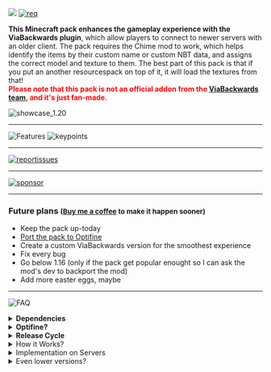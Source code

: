 ![ ](https://www.bisecthosting.com/images/CF/ViaBackwards_Plus/BH_VBP_Header.webp)
<a href="https://modrinth.com/mod/chime" target="_blank">
![req](https://www.bisecthosting.com/images/CF/ViaBackwards_Plus/BH_VBP_Requirements.webp)
</a>

  <p><strong>This Minecraft pack enhances the gameplay experience with the ViaBackwards plugin</strong>, which allow players to connect to newer servers with an older client. The pack requires the Chime mod to work, which helps identify the items by their custom name or custom NBT data, and assigns the correct model and texture to them. The best part of this pack is that if you put an another resourcespack on top of it, it will load the textures from that!<br><strong><span style="color: red;">Please note that this pack is not an official addon from the <a href="https://github.com/ViaVersion/ViaBackwards/graphs/contributors" target="_blank">ViaBackwards team</a>, and it's just fan-made.</span></strong></p>

![showcase_1.20](https://www.bisecthosting.com/images/CF/ViaBackwards_Plus/BH_VBP_Showcase%20.webp)

---

  ![Features](https://www.bisecthosting.com/images/CF/ViaBackwards_Plus/BH_VBP_Features.webp)
  ![keypoints](https://www.bisecthosting.com/images/CF/ViaBackwards_Plus/BH_VBP_KeyPoints.webp)

---

<a href="https://github.com/ViaVersionAddons/ViaBackwards-Plus/issues" target="_blank">
  
![reportissues](https://www.bisecthosting.com/images/CF/ViaBackwards_Plus/BH_VBP_ReportIssues.webp)

</a>

---

<a href="https://bisecthosting.com/bangetto" target="_blank">
  
![sponsor](https://www.bisecthosting.com/images/CF/ViaBackwards_Plus/BH_VBP_PromoCard.webp)

</a>

<hr>

<h3>Future plans <small>(<a href="https://ko-fi.com/bangetto" blank="_blank">Buy me a coffee</a> to make it happen sooner)</small></h3>
<ul>
  <li>Keep the pack up-today</li>
  <li><a href="https://github.com/ViaVersionAddons/ViaBackwards-Plus/issues/3" target="_blank">Port the pack to Optifine</a></li>
  <li>Create a custom ViaBackwards version for the smoothest experience</li>
  <li> Fix every bug</li>
  <li>Go below 1.16 (only if the pack get popular enought so I can ask the mod's dev to backport the mod)</li>
  <li>Add more easter eggs, maybe</li>
</ul>

---



![FAQ](https://www.bisecthosting.com/images/CF/ViaBackwards_Plus/BH_VBP_FAQ.webp)

<details>
<summary><b>Dependencies</b></summary>

**Chime**: The main priority of this project, the structure of the project is build upon Chime. It helps backporting the items in a fast and efficient way.

Optifine CIT: This is a work in progress more detailed in the next section, but it does the same thing, just  the implementation of it is a bit slower.

Respackopts: Used to fix the Minecraft logo in the main menu for 1.20-1.20.1, after it it done trough the overlay_pack feature. It is planned to use the capabilities of the mod more.


</details>

 <details>
<summary><b>Optifine?</b></summary>

**The Optifine versions of the pack is in the works, and will be done in the pack's 2.0 version with the release of Minecraft 1.21.**

The pack will start with the newly added and 1.17 items then it will move on to the 1.20 items and lastly do the 1.19 items, because there's a smaller Optifine pack called <a href="https://www.planetminecraft.com/texture-pack/viavisual/" target="_blank">ViaVisual</a>. If you want to speed up the development you can do it on <a href="https://github.com/ViaVersionAddons/ViaBackwards-Plus/tree/dev" target="_blank">Github</a>

</details>

<details>
<summary><b>Release Cycle</b></summary>

**As of Minecraft 1.20.5:**
When a Minecraft release is at Pre-release or Release-candidate stage a beta is released, but it's untested, so there's might be bugs. After a few days of the Minecraft release Viabackwards will also release publicly, this is when i'll fix bugs happened while the backporting, and after that the release of VB+ will be published.

</details>

<details>
<summary>How it Works?</summary>

<p>The pack works by identifying items by their ViaBackwards Protocol ID, which helps determine the correct model and texture to assign to them. For example, "Copper ore" has a protocol id of "44", the Chime mod will help the pack recognize it as a Copper ore and assign the correct model and texture to it.</p>
<p>Think of it like a special tag on each item that tells the pack what it is, so the pack knows how to make it look and behave correctly. This way, you get to enjoy the latest Minecraft textures and the easy identification of items, even if you're playing an older version of the game!</p>

</details>

<details>
<summary>Implementation on Servers</summary>

You can put this resources pack to your server so, it's automatically loads when players join. The only problem is that players still have to install Chime or CIT. As of now the resource pack has a more client-sided approach, but **a more server-side friendly version is planned!** If I see demand for it I will make and maintain a version of this pack which uses the vanilla `custom_model_data` feature to backport the items instead of the external ones. Join my Discord if you want to be notified when this happens!

</details>

<details>
<summary>Even lower versions?</summary>

#### If there's demand for it I can make support for 1.14x and 1.15x.

**For versions below that I probably won't, before 1.14 items had different ID's, which means the entire pack would have to be rewritten!** The only way to make the pack work for versions older then 1.14 would be Optifine CIT, and I hate to work with CIT, even `custom_model_data` was implemented in 1.14, Optifine had a monopoly back then...

</details>
